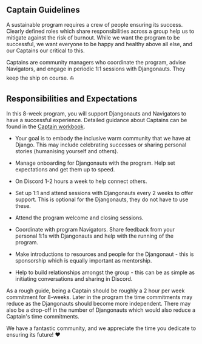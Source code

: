 ## Captain Guidelines

A sustainable program requires a crew of people ensuring its success. Clearly defined 
roles which share responsibilities across a group help us to mitigate against the risk 
of burnout. While we want the program to be successful, we want everyone to be happy 
and healthy above all else, and our Captains our critical to this.

Captains are community managers who coordinate the program, advise Navigators, and 
engage in periodic 1:1 sessions with Djangonauts. They keep the ship on course. :boat:


## Responsibilities and Expectations

In this 8-week program, you will support Djangonauts and Navigators to have a successful 
experience. Detailed guidance about Captains can be found in the [Captain workbook](https://djangonaut.space/resource/captain-workbook/).


- Your goal is to embody the inclusive warm community that we have at Django. This
  may include celebrating successes or sharing personal stories (humanising yourself and 
  others).

- Manage onboarding for Djangonauts with the program. Help set expectations and get them
  up to speed. 
  
- On Discord 1-2 hours a week to help connect others.

- Set up 1:1 and attend sessions with Djangonauts every 2 weeks to offer support. 
  This is optional for the Djangonauts, they do not have to use these.
  
- Attend the program welcome and closing sessions.

- Coordinate with program Navigators. Share feedback from your personal 1:1s with 
  Djangonauts and help with the running of the program.
  
- Make introductions to resources and people for the Djangonaut - this is sponsorship 
  which is equally important as mentorship.

- Help to build relationships amongst the group - this can be as simple as initiating 
  conversations and sharing in Discord.

As a rough guide, being a Captain should be roughly a 2 hour per week commitment for 8-weeks. 
Later in the program the time commitments may reduce as the Djangonauts should become
more independent. There may also be a drop-off in the number of Djangonauts which would
also reduce a Captain's time commitments.

We have a fantastic community, and we appreciate the time you dedicate to ensuring 
its future! :heart:
